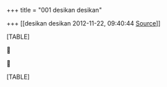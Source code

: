 +++
title = "001 desikan desikan"

+++
[[desikan desikan	2012-11-22, 09:40:44 [Source](https://groups.google.com/g/bvparishat/c/xm1Wk2339rs)]]



[TABLE]





[TABLE]

